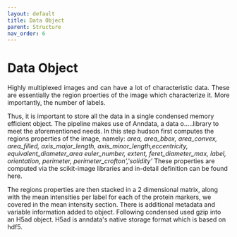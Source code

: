 ```yaml
---
layout: default
title: Data Object
parent: Structure
nav_order: 6
---
```


# Data Object 

<p align="justify ">
Highly multiplexed images and can have a lot of characteristic data. These are essentially the region proerties of the image which characterize it. More importantly, the number of labels. 
</p> 

<p align="justify ">

Thus, it is important to store all the data in a single condensed memory efficient object. The pipeline makes use of Anndata, a data o.....library to meet the aforementioned needs. In this step hudson first computes the regions properties of the image, namely: _area, area_bbox, area_convex, area_filled, axis_major_length, axis_minor_length,eccentricity, equivalent_diameter_area euler_number, extent, feret_diameter_max, label, orientation, perimeter, perimeter_crofton','solidity'_ These properties are computed via the scikit-image libraries and in-detail definition can be found here.
</p> 

<p align="justify ">

The regions properties are then stacked in a 2 dimensional matrix, along with the mean intensities per label for each of the protein markers, we covered in the mean intensity section. There is additional metadata and variable information added to object. Following condensed used gzip into an H5ad object. H5ad is anndata's native storage format which is based on hdf5. 
</p> 


